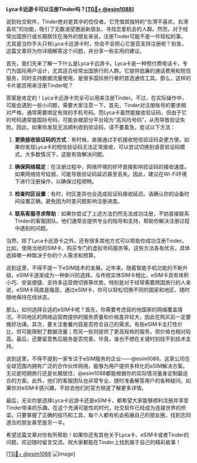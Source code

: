 **Lyca卡远游卡可以注册Tinder吗？[[TG💪+ @esim1088](https://t.me/s/esim1088)]**

说到社交软件，Tinder绝对是其中的佼佼者。它凭借其独特的“左滑不喜欢，右滑喜欢”的功能，吸引了无数渴望邂逅新朋友、寻找恋爱机会的人群。然而，对于经常出国旅行或长期居住在海外的朋友来说，注册Tinder可能不是一件轻松的事。尤其是当你手头只有Lyca卡远游卡时，你会不会担心它是否支持注册呢？别急，这篇文章将为你详细解答这个问题，并分享一些实用的建议。

首先，我们先来了解一下什么是Lyca卡远游卡。Lyca卡是一种预付费电话卡，专门为国际用户设计，尤其适合经常出国旅行的人群。它提供低廉的通话费用和短信服务，同时支持数据流量使用，是很多国际旅行者的首选通信工具。那么，这样的卡片能否用来注册Tinder呢？

答案是肯定的！Lyca卡远游卡完全可以用来注册Tinder。不过，在实际操作中，可能会遇到一些小问题，需要大家注意一下。首先，Tinder对注册账号的要求相对严格，通常需要绑定有效的手机号码。而Lyca卡虽然能接收验证码，但由于它的号码通常是国际号码，可能会被部分平台视为“高风险号码”，从而导致验证失败。因此，如果你发现无法顺利收到验证码，请不要着急，尝试以下方法：

1. **更换接收验证码的方式**：有时候，直接通过手机接收短信验证码会更方便。如果你发现Lyca卡的短信验证码无法正常接收，可以尝试切换到语音验证码模式。大多数情况下，这能有效解决问题。

2. **确保网络稳定**：在注册过程中，网络环境的好坏直接影响验证码的接收速度。如果网络信号较弱，可能导致验证码延迟甚至丢失。因此，建议在Wi-Fi环境下进行注册操作，以确保过程顺畅。

3. **检查时区设置**：有时，时区差异也会造成验证码接收延迟。请确认你的设备时间设置正确，避免因为时差问题影响注册进度。

4. **联系客服寻求帮助**：如果你尝试了上述方法仍然无法成功注册，不妨直接联系Tinder的客服团队。他们通常会提供专业的指导和支持，帮助你解决注册过程中遇到的问题。

当然，除了Lyca卡远游卡之外，还有很多其他方式可以帮助你成功注册Tinder。比如，使用当地的SIM卡、购买专门的虚拟号码服务等。这些方法各有优劣，具体选择哪一种取决于你的个人需求和预算。

说到这里，不得不提一下eSIM技术的发展。近年来，随着智能手机功能的不断升级，eSIM卡逐渐成为一种新兴的选择。与传统实体SIM卡相比，eSIM卡具有体积小巧、安装便捷、支持多运营商切换等优势。特别是对于经常需要跨国旅行的人来说，eSIM卡简直是福音。通过eSIM卡，你可以轻松切换不同的国家和地区，随时随地保持在线状态。

那么，如何选择合适的eSIM卡呢？首先，你需要考虑目的地国家的网络覆盖情况。不同地区的网络运营商提供的服务质量和价格差异较大，因此在购买前一定要做好功课。其次，要关注套餐内容是否符合自己的需求。有些eSIM卡主打性价比，但可能限制了数据流量；而另一些则提供了更高规格的服务，但价格也相对较高。最后，还要留意售后服务是否完善。毕竟，谁也不想在关键时刻找不到技术支持。

说到这里，不得不提到一家专注于eSIM服务的企业——@esim1088。这家公司在全球范围内拥有广泛的合作伙伴网络，能够为用户提供多样化的eSIM解决方案。无论是短期旅行还是长期居住，@esim1088都能根据你的实际情况量身定制最适合的方案。此外，他们的客服团队也非常专业，随时准备解答用户的各种疑问。如果你对eSIM卡感兴趣，不妨去他们的官方频道了解更多详情。

最后，无论你是选择Lyca卡远游卡还是eSIM卡，都希望大家能够顺利注册并享受Tinder带来的乐趣。在这个充满可能性的时代，社交软件已经成为连接世界的桥梁。只要掌握了正确的技巧和工具，每个人都有机会拓展自己的朋友圈，找到志同道合的朋友甚至是另一半。

希望这篇文章对你有所帮助！如果你还有其他关于Lyca卡、eSIM卡或者Tinder的问题，欢迎随时留言交流。祝大家都能在Tinder上找到属于自己的精彩故事！

[[TG💪+ @esim1088](https://t.me/s/esim1088) ![Image](https://i.postimg.cc/4NQfJmqS/Snipaste-2025-05-13-00-14-12.png)]
